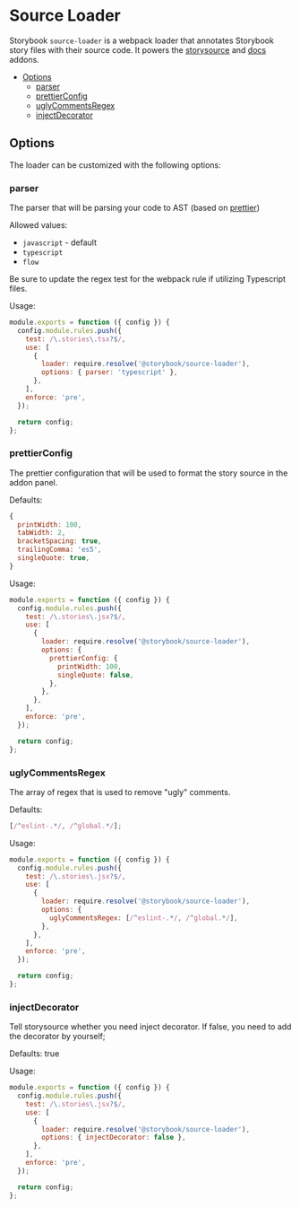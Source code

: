 <h1>Source Loader</h1>

Storybook `source-loader` is a webpack loader that annotates Storybook story files with their source code. It powers the [storysource](https://github.com/storybookjs/storybook/tree/next/addons/storysource) and [docs](https://github.com/storybookjs/storybook/tree/next/addons/docs) addons.

- [Options](#options)
  - [parser](#parser)
  - [prettierConfig](#prettierconfig)
  - [uglyCommentsRegex](#uglycommentsregex)
  - [injectDecorator](#injectdecorator)

## Options

The loader can be customized with the following options:

### parser

The parser that will be parsing your code to AST (based on [prettier](https://github.com/prettier/prettier/tree/master/src/language-js))

Allowed values:

- `javascript` - default
- `typescript`
- `flow`

Be sure to update the regex test for the webpack rule if utilizing Typescript files.

Usage:

```js
module.exports = function ({ config }) {
  config.module.rules.push({
    test: /\.stories\.tsx?$/,
    use: [
      {
        loader: require.resolve('@storybook/source-loader'),
        options: { parser: 'typescript' },
      },
    ],
    enforce: 'pre',
  });

  return config;
};
```

### prettierConfig

The prettier configuration that will be used to format the story source in the addon panel.

Defaults:

```js
{
  printWidth: 100,
  tabWidth: 2,
  bracketSpacing: true,
  trailingComma: 'es5',
  singleQuote: true,
}
```

Usage:

```js
module.exports = function ({ config }) {
  config.module.rules.push({
    test: /\.stories\.jsx?$/,
    use: [
      {
        loader: require.resolve('@storybook/source-loader'),
        options: {
          prettierConfig: {
            printWidth: 100,
            singleQuote: false,
          },
        },
      },
    ],
    enforce: 'pre',
  });

  return config;
};
```

### uglyCommentsRegex

The array of regex that is used to remove "ugly" comments.

Defaults:

```js
[/^eslint-.*/, /^global.*/];
```

Usage:

```js
module.exports = function ({ config }) {
  config.module.rules.push({
    test: /\.stories\.jsx?$/,
    use: [
      {
        loader: require.resolve('@storybook/source-loader'),
        options: {
          uglyCommentsRegex: [/^eslint-.*/, /^global.*/],
        },
      },
    ],
    enforce: 'pre',
  });

  return config;
};
```

### injectDecorator

Tell storysource whether you need inject decorator. If false, you need to add the decorator by yourself;

Defaults: true

Usage:

```js
module.exports = function ({ config }) {
  config.module.rules.push({
    test: /\.stories\.jsx?$/,
    use: [
      {
        loader: require.resolve('@storybook/source-loader'),
        options: { injectDecorator: false },
      },
    ],
    enforce: 'pre',
  });

  return config;
};
```
